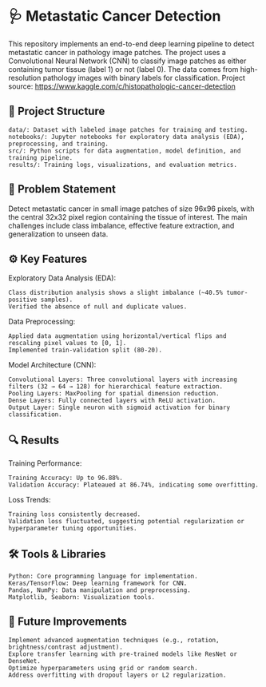 # 🩺 Metastatic Cancer Detection

This repository implements an end-to-end deep learning pipeline to detect metastatic cancer in pathology image patches. The project uses a Convolutional Neural Network (CNN) to classify image patches as either containing tumor tissue (label 1) or not (label 0). The data comes from high-resolution pathology images with binary labels for classification. 
Project source: https://www.kaggle.com/c/histopathologic-cancer-detection

## 📁 Project Structure

    data/: Dataset with labeled image patches for training and testing.
    notebooks/: Jupyter notebooks for exploratory data analysis (EDA), preprocessing, and training.
    src/: Python scripts for data augmentation, model definition, and training pipeline.
    results/: Training logs, visualizations, and evaluation metrics.

## 🧠 Problem Statement

Detect metastatic cancer in small image patches of size 96x96 pixels, with the central 32x32 pixel region containing the tissue of interest. The main challenges include class imbalance, effective feature extraction, and generalization to unseen data.

## ⚙️ Key Features
Exploratory Data Analysis (EDA):

    Class distribution analysis shows a slight imbalance (~40.5% tumor-positive samples).
    Verified the absence of null and duplicate values.

Data Preprocessing:

    Applied data augmentation using horizontal/vertical flips and rescaling pixel values to [0, 1].
    Implemented train-validation split (80-20).

Model Architecture (CNN):

    Convolutional Layers: Three convolutional layers with increasing filters (32 → 64 → 128) for hierarchical feature extraction.
    Pooling Layers: MaxPooling for spatial dimension reduction.
    Dense Layers: Fully connected layers with ReLU activation.
    Output Layer: Single neuron with sigmoid activation for binary classification.


## 🔍 Results
Training Performance:

    Training Accuracy: Up to 96.88%.
    Validation Accuracy: Plateaued at 86.74%, indicating some overfitting.

Loss Trends:

    Training loss consistently decreased.
    Validation loss fluctuated, suggesting potential regularization or hyperparameter tuning opportunities.

## 🛠️ Tools & Libraries

    Python: Core programming language for implementation.
    Keras/TensorFlow: Deep learning framework for CNN.
    Pandas, NumPy: Data manipulation and preprocessing.
    Matplotlib, Seaborn: Visualization tools.

## 🚀 Future Improvements

    Implement advanced augmentation techniques (e.g., rotation, brightness/contrast adjustment).
    Explore transfer learning with pre-trained models like ResNet or DenseNet.
    Optimize hyperparameters using grid or random search.
    Address overfitting with dropout layers or L2 regularization.


